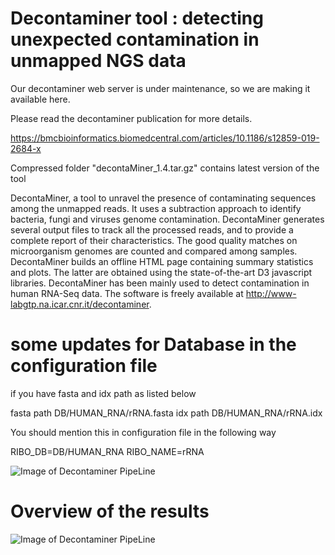 # Decontaminer tool : detecting unexpected contamination in unmapped NGS data

Our decontaminer web server is under maintenance, so we are making it available here. 

Please read the decontaminer publication for more details.

https://bmcbioinformatics.biomedcentral.com/articles/10.1186/s12859-019-2684-x

Compressed folder "decontaMiner_1.4.tar.gz" contains latest version of the tool 

DecontaMiner, a tool to unravel the presence of contaminating sequences among the unmapped reads. It uses a subtraction approach to identify bacteria, fungi and viruses genome contamination. DecontaMiner generates several output files to track all the processed reads, and to provide a complete report of their characteristics. The good quality matches on microorganism genomes are counted and compared among samples. DecontaMiner builds an offline HTML page containing summary statistics and plots. The latter are obtained using the state-of-the-art D3 javascript libraries. DecontaMiner has been mainly used to detect contamination in human RNA-Seq data. The software is freely available at http://www-labgtp.na.icar.cnr.it/decontaminer.

# some updates for Database in the configuration file

if you have fasta and idx path as listed below

fasta path        DB/HUMAN_RNA/rRNA.fasta
idx path          DB/HUMAN_RNA/rRNA.idx

You should mention this in configuration file in the following way 

RIBO_DB=DB/HUMAN_RNA
RIBO_NAME=rRNA






![Image of Decontaminer PipeLine](https://media.springernature.com/full/springer-static/image/art%3A10.1186%2Fs12859-019-2684-x/MediaObjects/12859_2019_2684_Fig1_HTML.png?as=webp)

# Overview of the results

![Image of Decontaminer PipeLine](https://media.springernature.com/full/springer-static/image/art%3A10.1186%2Fs12859-019-2684-x/MediaObjects/12859_2019_2684_Fig5_HTML.png?as=webp)
